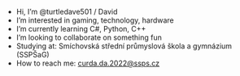 -  Hi, I’m @turtledave501 / David
-  I’m interested in gaming, technology, hardware
-  I’m currently learning C#, Python, C++
-  I’m looking to collaborate on something fun
-  Studying at: Smíchovská střední průmyslová škola a gymnázium (SSPŠaG)
-  How to reach me: curda.da.2022@ssps.cz

<!---
turtledave501/turtledave501 is a ✨ special ✨ repository because its `README.md` (this file) appears on your GitHub profile.
You can click the Preview link to take a look at your changes.
--->

